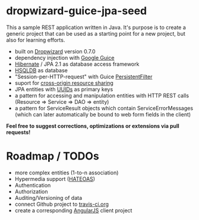 dropwizard-guice-jpa-seed
=========================
This a sample REST application written in Java. It's purpose is to create a generic project that can be used as a starting point for a new project, but also for learning efforts.

- built on [Dropwizard](https://dropwizard.github.io/dropwizard/) version 0.7.0
- dependency injection with [Google Guice](https://code.google.com/p/google-guice/)
- [Hibernate](http://hibernate.org/) / JPA 2.1 as database access framework
- [HSQLDB](http://hsqldb.org/) as database
- "Session-per-HTTP-request" with Guice [PersistentFilter](https://code.google.com/p/google-guice/wiki/JPA)
- suport for [cross-origin resource sharing](http://en.wikipedia.org/wiki/Cross-origin_resource_sharing)
- JPA entities with [UUIDs](http://en.wikipedia.org/wiki/Universally_Unique_Identifier) as primary keys
- a pattern for accessing and manipulation entities with HTTP REST calls (Resource => Service => DAO => entity)
- a pattern for ServiceResult objects which contain ServiceErrorMessages (which can later automatically be bound to web form fields in the client)

**Feel free to suggest corrections, optimizations or extensions via pull requests!**

Roadmap / TODOs
=========================
- more complex entities (1-to-n association)
- Hypermedia support ([HATEOAS](http://en.wikipedia.org/wiki/HATEOAS))
- Authentication
- Authorization
- Auditing/Versioning of data
- connect Github project to [travis-ci.org](travis-ci.org)
- create a corresponding [AngularJS](http://angularjs.org/) client project

